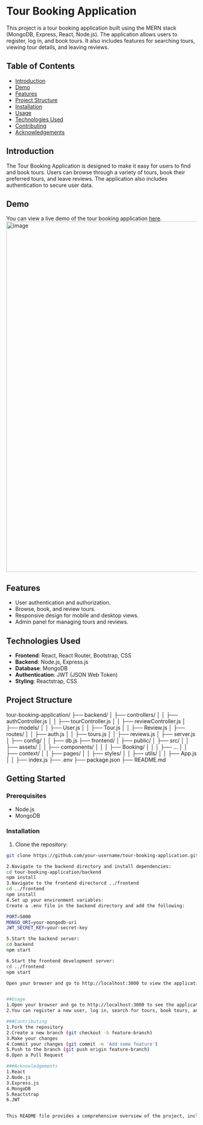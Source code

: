 # Tour Booking Application

This project is a tour booking application built using the MERN stack (MongoDB, Express, React, Node.js). The application allows users to register, log in, and book tours. It also includes features for searching tours, viewing tour details, and leaving reviews.

## Table of Contents

- [Introduction](#introduction)
- [Demo](#demo)
- [Features](#features)
- [Project Structure](#project-structure)
- [Installation](#installation)
- [Usage](#usage)
- [Technologies Used](#technologies-used)
- [Contributing](#contributing)
- [Acknowledgements](#acknowledgements)

## Introduction

The Tour Booking Application is designed to make it easy for users to find and book tours. Users can browse through a variety of tours, book their preferred tours, and leave reviews. The application also includes authentication to secure user data.

## Demo

You can view a live demo of the tour booking application [here](https://tour-and-trevel-management-system.onrender.com).
<img width="927" alt="image" src="https://github.com/user-attachments/assets/b8a75478-aafc-4852-a674-62fcb22c8801">



## Features

- User authentication and authorization.
- Browse, book, and review tours.
- Responsive design for mobile and desktop views.
- Admin panel for managing tours and reviews.

## Technologies Used

- **Frontend**: React, React Router, Bootstrap, CSS
- **Backend**: Node.js, Express.js
- **Database**: MongoDB
- **Authentication**: JWT (JSON Web Token)
- **Styling**: Reactstrap, CSS

## Project Structure
tour-booking-application/
├── backend/
│ ├── controllers/
│ │ ├── authController.js
│ │ ├── tourController.js
│ │ ├── reviewController.js
│ ├── models/
│ │ ├── User.js
│ │ ├── Tour.js
│ │ ├── Review.js
│ ├── routes/
│ │ ├── auth.js
│ │ ├── tours.js
│ │ ├── reviews.js
│ ├── server.js
│ ├── config/
│ │ ├── db.js
├── frontend/
│ ├── public/
│ ├── src/
│ │ ├── assets/
│ │ ├── components/
│ │ │ ├── Booking/
│ │ │ ├── ...
│ │ ├── context/
│ │ ├── pages/
│ │ ├── styles/
│ │ ├── utils/
│ │ ├── App.js
│ │ ├── index.js
├── .env
├── package.json
├── README.md

## Getting Started

### Prerequisites

- Node.js
- MongoDB

### Installation

1. Clone the repository:

```bash
git clone https://github.com/your-username/tour-booking-application.git

2.Navigate to the backend directory and install dependencies:
cd tour-booking-application/backend
npm install
3.Navigate to the frontend directorcd ../frontend
cd ../frontend
npm install
4.Set up your environment variables:
Create a .env file in the backend directory and add the following:

PORT=5000
MONGO_URI=your-mongodb-uri
JWT_SECRET_KEY=your-secret-key

5.Start the backend server:
cd backend
npm start

6.Start the frontend development server:
cd ../frontend
npm start

Open your browser and go to http://localhost:3000 to view the application


##Usage
1.Open your browser and go to http://localhost:3000 to see the application running.
2.You can register a new user, log in, search for tours, book tours, and leave reviews.

###Contributing
1.Fork the repository
2.Create a new branch (git checkout -b feature-branch)
3.Make your changes
4.Commit your changes (git commit -m 'Add some feature')
5.Push to the branch (git push origin feature-branch)
6.Open a Pull Request

###Acknowledgements
1.React
2.Node.js
3.Express.js
4.MongoDB
5.Reactstrap
6.JWT


This README file provides a comprehensive overview of the project, including setup and usage instructions, and information about contributing to the project. Adjust the repository URL and other specific details as needed.
